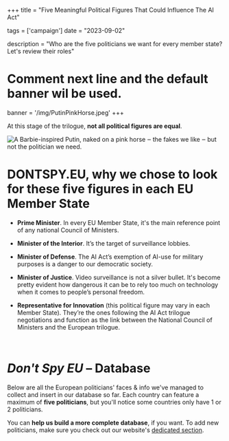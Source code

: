 +++
title = "Five Meaningful Political Figures That Could Influence The AI Act"

tags = ['campaign']
date = "2023-09-02"

description = "Who are the five politicians we want for every member state? Let's review their roles"

# Comment next line and the default banner wil be used.
banner = '/img/PutinPinkHorse.jpeg'
+++

At this stage of the trilogue, **not all political figures are equal**.

![A Barbie-inspired Putin, naked on a pink horse ‒ the fakes we like ‒ but not the politician we need.](/img/PutinPinkHorse.jpeg)

# DONTSPY.EU, why we chose to look for these five figures in each EU Member State

* **Prime Minister**. In every EU Member State, it's the main reference point of any national Council of Ministers.

* **Minister of the Interior**. It’s the target of surveillance lobbies.

* **Minister of Defense**. The AI Act’s exemption of AI-use for military purposes is a danger to our democratic society.

* **Minister of Justice**. Video surveillance is not a silver bullet. It's become pretty evident how dangerous it can be to rely too much on technology when it comes to people’s personal freedom.

* **Representative for Innovation** (this political figure may vary in each Member State). They’re the ones following the AI Act trilogue negotiations and function as the link between the National Council of Ministers and the European trilogue.

<br>

# _Don't Spy EU_ – Database

Below are all the European politicians' faces & info we've managed to collect and insert in our database so far. Each country can feature a maximum of **five politicians**, but you'll notice some countries only have 1 or 2 politicians.

You can **help us build a more complete database**, if you want. To add new politicians, make sure you check out our website's [dedicated section](https://dontspy.eu/rbi/#nocoform).


<link rel="stylesheet" href="/css/figures.css">
<div class="grid-container" id="figures--list"></div>

<script src="/js/lodash.min.js"></script>
<script src="/js/shared.js"></script>
<script src="/js/figures.js"></script>
<script>
  document.addEventListener('DOMContentLoaded', loadPoliticalFigures);
</script>